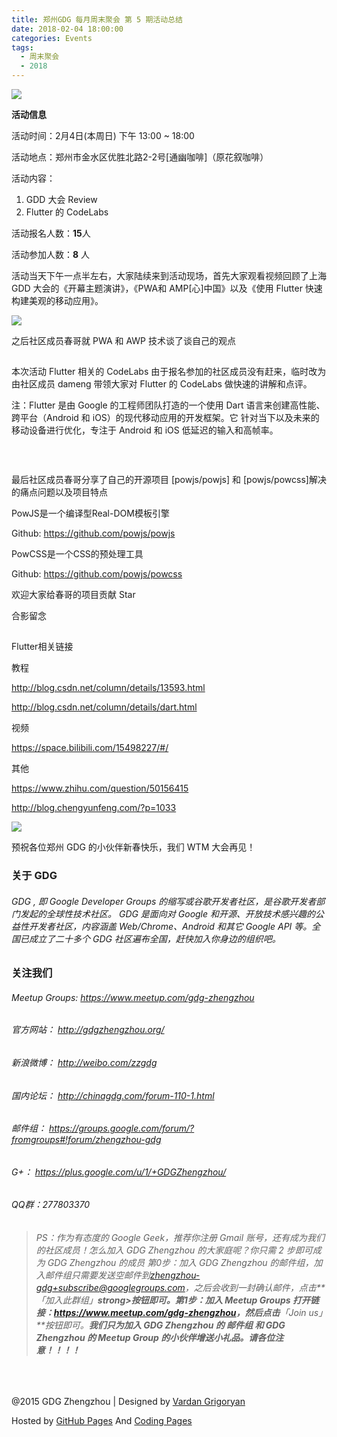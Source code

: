```yaml
---
title: 郑州GDG 每月周末聚会 第 5 期活动总结
date: 2018-02-04 18:00:00
categories: Events
tags:
  - 周末聚会
  - 2018
---
```


![](http://www.gdgzhengzhou.org/upload/event/gdg-event-weekend-party-945x500.jpg)

**活动信息**

活动时间：2月4日(本周日) 下午 13:00 ~ 18:00

活动地点：郑州市金水区优胜北路2-2号[通幽咖啡]（原花叙咖啡）

<!-- more -->

活动内容：

1. GDD 大会 Review
2. Flutter 的 CodeLabs

活动报名人数：**15**人

活动参加人数：**8** 人

活动当天下午一点半左右，大家陆续来到活动现场，首先大家观看视频回顾了上海 GDD 大会的《开幕主题演讲》，《PWA和 AMP[心]中国》以及《使用 Flutter 快速构建美观的移动应用》。

![](https://mmbiz.qpic.cn/mmbiz_jpg/Z2OuQO64n4U9Bb8o18trz1np6NroQ7uEibPXoS93YfK8Re8NUdG7j63m5WtficLy8O6LlTp02yOtiafooK1hUGZxQ/640?wx_fmt=jpeg&tp=webp&wxfrom=5&wx_lazy=1)

之后社区成员春哥就 PWA 和 AWP 技术谈了谈自己的观点

![](data:image/gif;base64,iVBORw0KGgoAAAANSUhEUgAAAAEAAAABCAYAAAAfFcSJAAAADUlEQVQImWNgYGBgAAAABQABh6FO1AAAAABJRU5ErkJggg==)

本次活动 Flutter 相关的 CodeLabs 由于报名参加的社区成员没有赶来，临时改为由社区成员 dameng 带领大家对 Flutter 的 CodeLabs 做快速的讲解和点评。

注：Flutter 是由 Google 的工程师团队打造的一个使用 Dart 语言来创建高性能、跨平台（Android 和 iOS）的现代移动应用的开发框架。它 针对当下以及未来的移动设备进行优化，专注于 Android 和 iOS 低延迟的输入和高帧率。

![](data:image/gif;base64,iVBORw0KGgoAAAANSUhEUgAAAAEAAAABCAYAAAAfFcSJAAAADUlEQVQImWNgYGBgAAAABQABh6FO1AAAAABJRU5ErkJggg==)

![](data:image/gif;base64,iVBORw0KGgoAAAANSUhEUgAAAAEAAAABCAYAAAAfFcSJAAAADUlEQVQImWNgYGBgAAAABQABh6FO1AAAAABJRU5ErkJggg==)

![](data:image/gif;base64,iVBORw0KGgoAAAANSUhEUgAAAAEAAAABCAYAAAAfFcSJAAAADUlEQVQImWNgYGBgAAAABQABh6FO1AAAAABJRU5ErkJggg==)

最后社区成员春哥分享了自己的开源项目 [powjs/powjs] 和 [powjs/powcss]解决的痛点问题以及项目特点

PowJS是一个编译型Real-DOM模板引擎

Github: https://github.com/powjs/powjs

PowCSS是一个CSS的预处理工具

Github: https://github.com/powjs/powcss

欢迎大家给春哥的项目贡献 Star

合影留念

![](data:image/gif;base64,iVBORw0KGgoAAAANSUhEUgAAAAEAAAABCAYAAAAfFcSJAAAADUlEQVQImWNgYGBgAAAABQABh6FO1AAAAABJRU5ErkJggg==)

Flutter相关链接

教程

http://blog.csdn.net/column/details/13593.html

http://blog.csdn.net/column/details/dart.html

视频

https://space.bilibili.com/15498227/#/

其他

https://www.zhihu.com/question/50156415

http://blog.chengyunfeng.com/?p=1033

![](https://mmbiz.qpic.cn/mmbiz_jpg/Z2OuQO64n4XVpj0Yzo15pvicIOCdXLFLBia5yp35SPo3IOmkicMvhOhUSn88s4Jst50GUCskYwvFCTicdzOegRpNQw/640?wx_fmt=jpeg&tp=webp&wxfrom=5&wx_lazy=1)

预祝各位郑州 GDG 的小伙伴新春快乐，我们 WTM 大会再见！

### 关于 GDG

###### GDG , 即 Google Developer Groups 的缩写或谷歌开发者社区，是谷歌开发者部门发起的全球性技术社区。 GDG 是面向对 Google 和开源、开放技术感兴趣的公益性开发者社区，内容涵盖 Web/Chrome、Android 和其它 Google API 等。全国已成立了二十多个 GDG 社区遍布全国，赶快加入你身边的组织吧。

### 关注我们

###### Meetup Groups: <https://www.meetup.com/gdg-zhengzhou>

###### 官方网站： <http://gdgzhengzhou.org/>

###### 新浪微博： <http://weibo.com/zzgdg>

###### 国内论坛： <http://chinagdg.com/forum-110-1.html>

###### 邮件组： <https://groups.google.com/forum/?fromgroups#!forum/zhengzhou-gdg>

###### G+： <https://plus.google.com/u/1/+GDGZhengzhou/>

###### QQ群：277803370

> ###### PS：作为有态度的 Google Geek，推荐你注册 Gmail 账号，还有成为我们的社区成员！怎么加入 GDG Zhengzhou 的大家庭呢？你只需 2 步即可成为 GDG Zhengzhou 的成员 第0步：加入 GDG Zhengzhou 的邮件组，加入邮件组只需要发送空邮件到[zhengzhou-gdg+subscribe@googlegroups.com](mailto:zhengzhou-gdg+subscribe@googlegroups.com)，之后会收到一封确认邮件，点击**「加入此群组」**strong>按钮即可。第1步：加入 Meetup Groups 打开链接：<https://www.meetup.com/gdg-zhengzhou>，然后点击**「Join us」**按钮即可。**我们只为加入 GDG Zhengzhou 的 邮件组 和 GDG Zhengzhou 的 Meetup Group 的小伙伴增送小礼品。请各位注意！！！！**

​     

@2015 GDG Zhengzhou | Designed by [Vardan Grigoryan](http://vg.am/)

Hosted by [GitHub Pages](https://pages.github.com/) And [Coding Pages](https://pages.coding.net/)
